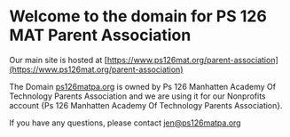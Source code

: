 # Welcome to the domain for PS 126 MAT Parent Association

Our main site is hosted at [https://www.ps126mat.org/parent-association](https://www.ps126mat.org/parent-association)

The Domain [ps126matpa.org](ps126matpa.org) is owned by Ps 126 Manhatten Academy Of Technology Parents Association and we are using it for our Nonprofits account {Ps 126 Manhatten Academy Of Technology Parents Association}. 

If you have any questions, please contact jen@ps126matpa.org
